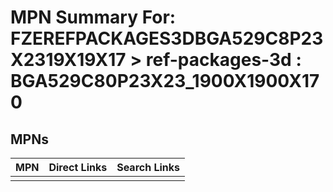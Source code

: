 



# MPN Summary For: FZEREFPACKAGES3DBGA529C8P23X2319X19X17 > ref-packages-3d : BGA529C80P23X23_1900X1900X170

## MPNs
  

|MPN|Direct Links|Search Links|
| :--- | :--- | :--- |
||||
